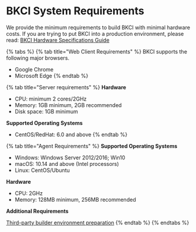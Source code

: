 # BKCI System Requirements

We provide the minimum requirements to build BKCI with minimal hardware costs. If you are trying to put BKCI into a production environment, please read: [BKCI Hardware Specifications Guide](hardware-specifications.md)

{% tabs %}
{% tab title="Web Client Requirements" %}
BKCI supports the following major browsers.

* Google Chrome
* Microsoft Edge
  {% endtab %}

{% tab title="Server requirements" %}
**Hardware**

* CPU: minimum 2 cores/2GHz
* Memory: 1GB minimum, 2GB recommended
* Disk space: 1GB minimum

**Supported Operating Systems**

* CentOS/RedHat: 6.0 and above
  {% endtab %}

{% tab title="Agent Requirements" %}
**Supported Operating Systems**

* Windows: Windows Server 2012/2016; Win10
* macOS: 10.14 and above (Intel processors)
* Linux: CentOS/Ubuntu

**Hardware**

* CPU: 2GHz
* Memory: 128MB minimum, 256MB recommended

**Additional Requirements**

[Third-party builder environment preparation](../../services/pools/self-hosted-agents/prepara-agent.md)
{% endtab %}
{% endtabs %}
